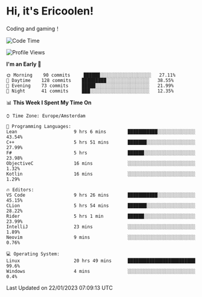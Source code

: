 # Hi, it's Ericoolen!
Coding and gaming！

<!--START_SECTION:waka-->
![Code Time](http://img.shields.io/badge/Code%20Time-640%20hrs%2013%20mins-blue)

![Profile Views](http://img.shields.io/badge/Profile%20Views-0-blue)

**I'm an Early 🐤** 

```text
🌞 Morning    90 commits     ██████░░░░░░░░░░░░░░░░░░░   27.11% 
🌆 Daytime    128 commits    █████████░░░░░░░░░░░░░░░░   38.55% 
🌃 Evening    73 commits     █████░░░░░░░░░░░░░░░░░░░░   21.99% 
🌙 Night      41 commits     ███░░░░░░░░░░░░░░░░░░░░░░   12.35%

```


📊 **This Week I Spent My Time On** 

```text
⌚︎ Time Zone: Europe/Amsterdam

💬 Programming Languages: 
Lean                     9 hrs 6 mins        ███████████░░░░░░░░░░░░░░   43.54% 
C++                      5 hrs 51 mins       ███████░░░░░░░░░░░░░░░░░░   27.99% 
F#                       5 hrs               ██████░░░░░░░░░░░░░░░░░░░   23.98% 
ObjectiveC               16 mins             ░░░░░░░░░░░░░░░░░░░░░░░░░   1.32% 
Kotlin                   16 mins             ░░░░░░░░░░░░░░░░░░░░░░░░░   1.29%

🔥 Editors: 
VS Code                  9 hrs 26 mins       ███████████░░░░░░░░░░░░░░   45.15% 
CLion                    5 hrs 54 mins       ███████░░░░░░░░░░░░░░░░░░   28.22% 
Rider                    5 hrs 1 min         ██████░░░░░░░░░░░░░░░░░░░   23.99% 
IntelliJ                 23 mins             ░░░░░░░░░░░░░░░░░░░░░░░░░   1.89% 
Neovim                   9 mins              ░░░░░░░░░░░░░░░░░░░░░░░░░   0.76%

💻 Operating System: 
Linux                    20 hrs 49 mins      █████████████████████████   99.6% 
Windows                  4 mins              ░░░░░░░░░░░░░░░░░░░░░░░░░   0.4%

```


 Last Updated on 22/01/2023 07:09:13 UTC
<!--END_SECTION:waka-->

